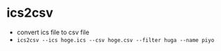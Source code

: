 # ics2csv
- convert ics file to csv file
- `ics2csv --ics hoge.ics --csv hoge.csv --filter huga --name piyo`
